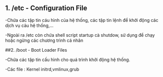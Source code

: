 ## 1. /etc - Configuration File

-Chứa các tập tin cáu hình của hệ thống, các tập tin lệnh để khởi động các dịch vụ cảu hệ thống,...

-Ngoài ra /etc còn chứa shell script startup cà shutdow, sử dụng để chạy hoặc ngừng các chương trình cá nhân

##2. /boot - Boot Loader Files

-Chứa các tập tin cấu hình cho quá trình khởi động hệ thống.

-Các file : Kernel initrd,vmlinux,grub 

